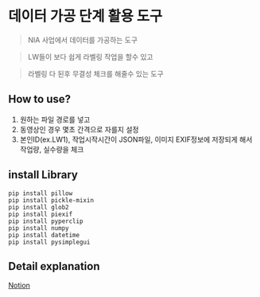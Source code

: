 # 데이터 가공 단계 활용 도구
> NIA 사업에서 데이터를 가공하는 도구

> LW들이 보다 쉽게 라벨링 작업을 할수 있고

> 라벨링 다 된후 무결성 체크를 해줄수 있는 도구

## How to use?
1. 원하는 파일 경로를 넣고 
2. 동영상인 경우 몇초 간격으로 자를지 설정
3. 본인ID(ex.LW1), 작업시작시간이 JSON파일, 이미지 EXIF정보에 저장되게 해서 작업량, 실수량을 체크

## install Library
```
pip install pillow
pip install pickle-mixin
pip install glob2
pip install piexif
pip install pyperclip
pip install numpy 
pip install datetime
pip install pysimplegui
```

## Detail explanation
[Notion](https://www.notion.so/giveandtake/2926c66a36bb430a99c8b48762378d91)
